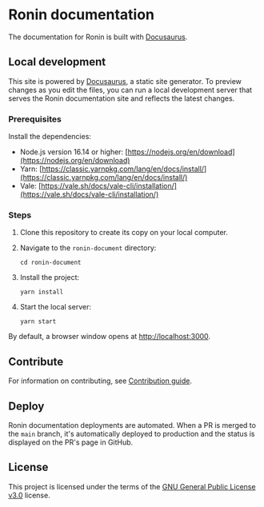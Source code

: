 # Ronin documentation

The documentation for Ronin is built with [Docusaurus](https://docusaurus.io/).

## Local development

This site is powered by [Docusaurus](https://docusaurus.io), a static site
generator. To preview changes as you edit the files, you can run a local
development server that serves the Ronin documentation site and reflects the
latest changes.

### Prerequisites

Install the dependencies:

* Node.js version 16.14 or higher:
  [https://nodejs.org/en/download](https://nodejs.org/en/download)
* Yarn:
  [https://classic.yarnpkg.com/lang/en/docs/install/](https://classic.yarnpkg.com/lang/en/docs/install/)
* Vale:
  [https://vale.sh/docs/vale-cli/installation/](https://vale.sh/docs/vale-cli/installation/)

### Steps

1. Clone this repository to create its copy on your local computer.
2. Navigate to the `ronin-document` directory:

   ```
   cd ronin-document
   ```

3. Install the project:

   ```
   yarn install
   ```

4. Start the local server:

   ```
   yarn start
   ```

By default, a browser window opens at [http://localhost:3000](http://localhost:3000).

## Contribute

For information on contributing, see
[Contribution guide](http://docs.roninchain.com/docs/community/contribute/guide).

## Deploy

Ronin documentation deployments are automated. When a PR is merged to the `main` branch, it's
automatically deployed to production and the status is displayed on the PR's
page in GitHub.

## License

This project is licensed under the terms of the [GNU General Public License v3.0](LICENSE.md) license.
